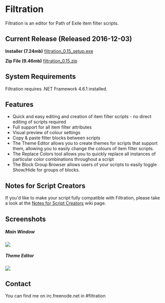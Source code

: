 # Filtration

Filtration is an editor for Path of Exile item filter scripts.

## Current Release (Released 2016-12-03)
<b>Installer (7.24mb)</b> <a href="https://github.com/ben-wallis/Filtration/releases/download/0.15/filtration_0.15_setup.exe">filtration_0.15_setup.exe</a>

<b>Zip File (9.46mb)</b> <a href="https://github.com/ben-wallis/Filtration/releases/download/0.15/filtration_0.15.zip">filtration_0.15.zip</a>

## System Requirements
Filtration requires .NET Framework 4.6.1 installed.

## Features

* Quick and easy editing and creation of item filter scripts - no direct editing of scripts required
* Full support for all item filter attributes
* Visual preview of colour settings
* Copy & paste filter blocks between scripts
* The Theme Editor allows you to create themes for scripts that support them, allowing you to easily change the colours of item filter scripts.
* The Replace Colors tool allows you to quickly replace all instances of particular color combinations throughout a script
* The Block Group Browser allows users of your scripts to easily toggle Show/Hide for groups of blocks.

## Notes for Script Creators
If you'd like to make your script fully compatible with Filtration, please take a look at the [Notes for Script Creators](https://github.com/ben-wallis/Filtration/wiki/Notes-for-Script-Creators) wiki page.

## Screenshots

##### Main Window
<img src="http://i.imgur.com/eAsMoSo.png" />

##### Theme Editor
<img src="http://i.imgur.com/FJWJknO.png" />

## Contact

You can find me on irc.freenode.net in #filtration
